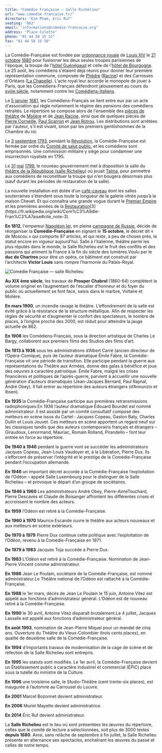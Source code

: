 ```yaml
---
title: "Comédie Française — Salle Richelieu"
url: "www.comedie-francaise.fr/"
directors: "Kim Pham, Eric Ruf"
seating: "862"
email: "informations@comedie-francaise.org"
address: "Place Colette"
phone: "01 44 58 15 15"
fax: "01 44 58 15 50"
---
```


La Comédie-Française est fondée par [ordonnance royale](https://fr.wikipedia.org/wiki/Ordonnance_royale) de [Louis XIV](https://fr.wikipedia.org/wiki/Louis_XIV_de_France) le [21 octobre](https://fr.wikipedia.org/wiki/21_octobre) [1680](https://fr.wikipedia.org/wiki/1680_au_th%C3%A9%C3%A2tre) pour fusionner les deux seules troupes parisiennes de l'époque, la troupe de l'[hôtel Guénégaud](https://fr.wikipedia.org/wiki/H%C3%B4tel_de_Gu%C3%A9n%C3%A9gaud) et celle de l'[hôtel de Bourgogne](https://fr.wikipedia.org/wiki/H%C3%B4tel_de_Bourgogne_(Paris)). Le 25 août, les comédiens s'étaient déjà réunis pour donner leur première représentation commune, composée de [Phèdre](https://fr.wikipedia.org/wiki/Ph%C3%A8dre_(Racine)) ([Racine](https://fr.wikipedia.org/wiki/Jean_Racine)) et des Carrosses d'Orléans ([La Chapelle](https://fr.wikipedia.org/wiki/Jean_de_La_Chapelle)). L'acte royal leur accorde le monopole de jouer à Paris, que les Comédiens-Français défendront jalousement au cours du [xviiie siècle](https://fr.wikipedia.org/wiki/XVIIIe_si%C3%A8cle), notamment contre les [Comédiens-Italiens](https://fr.wikipedia.org/wiki/Th%C3%A9%C3%A2tre_italien_de_Paris).

Le [5 janvier](https://fr.wikipedia.org/wiki/5_janvier) [1681](https://fr.wikipedia.org/wiki/1681_au_th%C3%A9%C3%A2tre), les Comédiens-Français se lient entre eux par un acte d'association qui règle notamment le régime des pensions des comédiens retraités. Le répertoire se compose alors de l'ensemble des [pièces de théâtre](https://fr.wikipedia.org/wiki/Pi%C3%A8ces_de_th%C3%A9%C3%A2tre) de [Molière](https://fr.wikipedia.org/wiki/Moli%C3%A8re) et de [Jean Racine](https://fr.wikipedia.org/wiki/Jean_Racine), ainsi que de quelques pièces de [Pierre Corneille](https://fr.wikipedia.org/wiki/Pierre_Corneille), [Paul Scarron](https://fr.wikipedia.org/wiki/Paul_Scarron) et [Jean Rotrou](https://fr.wikipedia.org/wiki/Jean_Rotrou). Les distributions sont arrêtées par l'auteur, s'il est vivant, sinon par les premiers gentilshommes de la Chambre du roi.

Le [3](https://fr.wikipedia.org/wiki/3_septembre) [septembre](https://fr.wikipedia.org/wiki/Septembre_1793) [1793](https://fr.wikipedia.org/wiki/1793_au_th%C3%A9%C3%A2tre), pendant la [Révolution](https://fr.wikipedia.org/wiki/R%C3%A9volution_fran%C3%A7aise), la Comédie-Française est fermée par ordre du [Comité de salut public](https://fr.wikipedia.org/wiki/Comit%C3%A9_de_salut_public), et les comédiens sont emprisonnés. Une commission militaire y siège pour condamner une insurrection royaliste en 1795.

Le [31](https://fr.wikipedia.org/wiki/31_mai) [mai](https://fr.wikipedia.org/wiki/Mai_1799) [1799](https://fr.wikipedia.org/wiki/1799), le nouveau gouvernement met à disposition la salle du [théâtre de la République (salle Richelieu)](https://fr.wikipedia.org/wiki/Th%C3%A9%C3%A2tre_des_Vari%C3%A9t%C3%A9s-Amusantes) où jouait [Talma](https://fr.wikipedia.org/wiki/Fran%C3%A7ois-Joseph_Talma), pour permettre aux comédiens de reconstituer la troupe qui n'en bougera désormais plus (sauf durant les périodes de restauration de la salle).

La nouvelle installation est dotée d'un [café-caveau](https://fr.wikipedia.org/wiki/Caf%C3%A9-caveau) dont les salles souterraines s'étendent sous toute la longueur de la galerie vitrée jusqu’à la maison Chevet. Et qui connaîtra une grande vogue durant le [Premier Empire](https://fr.wikipedia.org/wiki/Premier_Empire) et les premières années de la [Restauration](https://fr.wikipedia.org/wiki/Restauration_(histoire_de_France))[3](https://fr.wikipedia.org/wiki/Com%C3%A9die-Fran%C3%A7aise#cite_note-3).

**En 1812**, l'empereur [Napoléon Ier](https://fr.wikipedia.org/wiki/Napol%C3%A9on_Ier), en pleine [campagne de Russie](https://fr.wikipedia.org/wiki/Campagne_de_Russie), décide de réorganiser la **Comédie-Française** en signant le **15 octobre**, le décret dit « de Moscou » qui comporte 87 articles, et qui reste, à peu de choses près, le statut encore en vigueur aujourd'hui. Salle à l’italienne, théâtre parmi les plus réputés dans le monde, la Salle Richelieu est le fruit des conflits et des passions qui animent la France à la fin du siècle des lumières.Voulu par le **duc de Chartres** pour être un opéra, ce bâtiment est construit par l’architecte **Victor Louis** sans rompre l’harmonie du Palais-Royal.

![Comédie Française — salle Richelieu](/images/comedie-francaise-salle-richelieu/comedie-francaise-salle-richelieu-1.jpg)

**Au XIX ème siècle**, les travaux de **Prosper Chabrol** (1860-64) complètent le volume originel en l’augmentant de l’escalier d’honneur et du foyer du public où actuellement se font face, saisis dans le marbre, Voltaire et Molière.

**En mars 1900**, un incendie ravage le théâtre. L’effondrement de la salle est évité grâce à la résistance de la structure métallique. Afin de respecter les règles de sécurité et d’augmenter le confort des spectateurs, le nombre de places, à l’origine proche des 2000, est réduit pour atteindre la jauge actuelle de 862.

**En 1908** les Comédiens-Français, sous la direction artistique de Charles Le Bargy, collaborent aux premiers films des Studios des films d’art.

**De 1913 à 1936** sous les administrations d’Albert Carré (ancien directeur de l’Opéra-Comique), puis de l’auteur dramatique Émile Fabre, la Comédie-Française vit une période de transition. Elle participe pendant la guerre aux représentations du Théâtre aux Armées, donne des galas à bénéfice et joue des oeuvres à caractère patriotique. Émile Fabre, malgré les crises financières et politiques de l’après-guerre, parvient à accueillir une nouvelle génération d’auteurs dramatiques (Jean-Jacques Bernard, Paul Raynal, André Obey). Il fait entrer au répertoire des auteurs étrangers (d’Annunzio et Ibsen).

**En 1935** la Comédie-Française participe aux premières retransmissions radiophoniques.En 1936 l’auteur dramatique Édouard Bourdet est nommé administrateur. Il est assisté par un comité consultatif composé des metteurs en scène issus du Cartel : Jacques Copeau, Gaston Baty, Charles Dullin et Louis Jouvet. Ces metteurs en scène apportent un regard neuf sur les classiques tandis que des auteurs contemporains français et étrangers – Giraudoux, Lenormand, Mauriac, Romain Rolland, Pirandello – font leur entrée en force au répertoire.

**De 1940 à 1946** pendant la guerre vont se succéder les administrateurs Jacques Copeau, Jean-Louis Vaudoyer et, à la Libération, Pierre Dux. Ils s’efforcent de préserver l’intégrité et le prestige de la Comédie-Française pendant l’occupation allemande.

**En 1946** un important décret accorde à la Comédie-Française l’exploitation de l’Odéon – appelé Salle Luxembourg pour le distinguer de la Salle Richelieu – et provoque le départ d’un groupe de sociétaires.

**De 1946 à 1960** Les administrateurs André Obey, Pierre-AiméTouchard, Pierre Descaves et Claude de Boisanger affrontent les différentes crises et accroissent le nombre des acteurs.

**En 1959** l’Odéon est retiré à la Comédie-Française.

**De 1960 à 1970** Maurice Escande ouvre le théâtre aux acteurs nouveaux et aux metteurs en scène extérieurs.

**De 1970 à 1979** Pierre Dux continue cette politique avec l’exploitation de l’Odéon, revenu à la Comédie-Française en 1971.

**De 1979 à 1983** Jacques Toja succède à Pierre Dux.

**En 1983** L’Odéon est retiré à la Comédie-Française. Nomination de Jean-Pierre Vincent comme administrateur.

**En 1986** Jean Le Poulain, sociétaire de la Comédie-Française, est nommé administrateur.Le Théâtre national de l’Odéon est rattaché à la Comédie-Française.

**En 1988** le 1er mars, décès de Jean Le Poulain le 15 juin, Antoine Vitez est appelé aux fonctions d’administrateur général. L’Odéon est de nouveau retiré à la Comédie-Française.

**En 1990** le 30 avril, Antoine Vitez disparaît brutalement.Le 4 juillet, Jacques Lassalle est appelé aux fonctions d’administrateur général.

**En août 1993**, nomination de Jean-Pierre Miquel pour un mandat de cinq ans. Ouverture du Théâtre du Vieux-Colombier (trois cents places), en qualité de deuxième salle de la Comédie-Française.

**En 1994** d’importants travaux de modernisation de la cage de scène et de réfection de la Salle Richelieu sont entrepris.

**En 1995** les statuts sont modifiés. Le 1er avril, la Comédie-Française devient un Établissement public à caractère industriel et commercial (ÉPIC) placé sous la tutelle du ministre de la Culture.

**En 1996** une troisième salle, le Studio-Théâtre (cent trente-six places), est inaugurée à l’automne au Carrousel du Louvre.

**En 2001** Marcel Bozonnet devient administrateur.

**En 2006** Muriel Mayette devient administratrice.

**En 2014** Éric Ruf devient administrateur.

La **Salle Richelieu** est le lieu où sont présentées les œuvres du répertoire, celles que le comité de lecture a sélectionnées, soit plus de 3000 textes **depuis 1680**. Ainsi, sans relâche de septembre à fin juillet, la Salle Richelieu présente en alternance ses spectacles, enchaînant les œuvres du passé et celles de notre temps.
